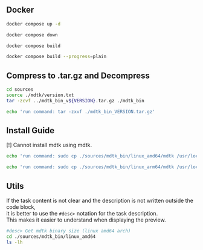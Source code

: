 
## Docker

~~~bash task:docker:up -- Start all container
docker compose up -d
~~~
~~~bash task:docker:down -- Down all container
docker compose down
~~~
~~~bash task:docker:build -- Build all container
docker compose build
~~~
~~~bash task:docker:build-plain -- Build all container (--progress=plain)
docker compose build --progress=plain
~~~

## Compress to .tar.gz and Decompress

~~~bash task:tar.gz:compress -- Compress binary files
cd sources
source ./mdtk/version.txt
tar -zcvf ../mdtk_bin_v${VERSION}.tar.gz ./mdtk_bin 
~~~
~~~bash task:tar.gz:decompress -- Decompress binary files
echo 'run command: tar -zxvf ./mdtk_bin_VERSION.tar.gz'
~~~

## Install Guide
[!] Cannot install mdtk using mdtk.

~~~bash task:install-guide:linux-amd64 -- Display command (amd64 arch)
echo 'run command: sudo cp ./sources/mdtk_bin/linux_amd64/mdtk /usr/local/bin/mdtk'
~~~
~~~bash task:install-guide:linux-arm64 -- Display command (arm64 arch)
echo 'run command: sudo cp ./sources/mdtk_bin/linux_arm64/mdtk /usr/local/bin/mdtk'
~~~

## Utils

If the task content is not clear and the description is not written outside the code block,   
it is better to use the `#desc>` notation for the task description.  
This makes it easier to understand when displaying the preview.

~~~bash task:utils:size 
#desc> Get mdtk binary size (linux amd64 arch)
cd ./sources/mdtk_bin/linux_amd64
ls -lh
~~~
